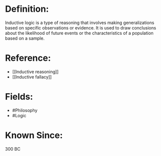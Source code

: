 

# Definition:
Inductive logic is a type of reasoning that involves making generalizations based on specific observations or evidence. It is used to draw conclusions about the likelihood of future events or the characteristics of a population based on a sample.

# Reference:
- [[Inductive reasoning]]
- [[Inductive fallacy]]

# Fields: 
- #Philosophy
- #Logic

# Known Since:
300 BC

